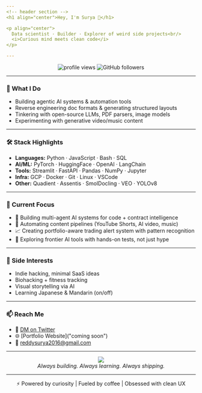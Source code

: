 ```yaml
---
<!-- header section -->
<h1 align="center">Hey, I'm Surya 👋</h1>

<p align="center">
  Data scientist · Builder · Explorer of weird side projects<br/>
  <i>Curious mind meets clean code</i>
</p>

---
```


<!-- badges -->
<p align="center">
  <img src="https://komarev.com/ghpvc/?username=Surya-R-16&style=flat-square&color=blue" alt="profile views"/>
  <img src="https://img.shields.io/github/followers/Surya-R-16?label=Follow&style=social" alt="GitHub followers"/>
</p>

---

### 🧠 What I Do

- Building agentic AI systems & automation tools
- Reverse engineering doc formats & generating structured layouts
- Tinkering with open-source LLMs, PDF parsers, image models
- Experimenting with generative video/music content

---

### 🛠️ Stack Highlights

- **Languages:** Python · JavaScript · Bash · SQL
- **AI/ML:** PyTorch · HuggingFace · OpenAI · LangChain
- **Tools:** Streamlit · FastAPI · Pandas · NumPy · Jupyter
- **Infra:** GCP · Docker · Git · Linux · VSCode
- **Other:** Quadient · Assentis · SmolDocling · VEO · YOLOv8

---

### 🎯 Current Focus

- 🔬 Building multi-agent AI systems for code + contract intelligence
- 🎥 Automating content pipelines (YouTube Shorts, AI video, music)
- 📈 Creating portfolio-aware trading alert system with pattern recognition
- 🧠 Exploring frontier AI tools with hands-on tests, not just hype

---

### 👾 Side Interests

- Indie hacking, minimal SaaS ideas
- Biohacking + fitness tracking
- Visual storytelling via AI
- Learning Japanese & Mandarin (on/off)

---

### 📫 Reach Me

- 💬 [DM on Twitter](https://x.com/SR1606_)
- 🌐 [Portfolio Website]("coming soon")
- 📩 reddysurya2016@gmail.com

---

<p align="center">
  <img src="https://github-readme-stats.vercel.app/api?username=Surya-R-16&show_icons=true&theme=tokyonight&hide_border=true"/>
  <br/>
  <i>Always building. Always learning. Always shipping.</i>
</p>

---

<p align="center">
  ⚡ Powered by curiosity | Fueled by coffee | Obsessed with clean UX
</p>

